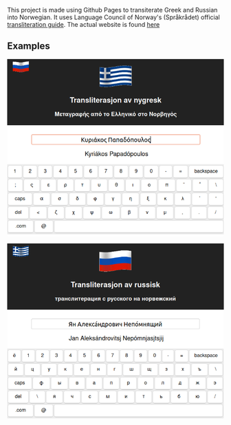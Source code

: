 This project is made using Github Pages to transiterate Greek and Russian into Norwegian. It uses Language Council of Norway's (Språkrådet) official [transliteration guide](https://www.sprakradet.no/sprakhjelp/Skriverad/Transkripsjon_av_kyrillisk_og_nygresk/). The actual website is found [here](https://thdb-theo.github.io/Greek-Norwegian-Transliteration/)

## Examples

![greek img](images/greek.png)

![russian img](images/russian.png)
